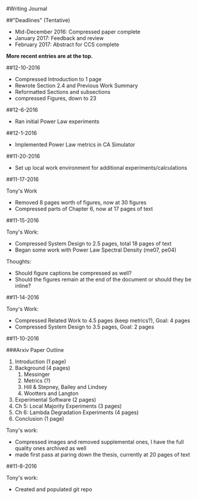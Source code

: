 #Writing Journal

##"Deadlines" (Tentative)
- Mid-December 2016: Compressed paper complete
- January 2017: Feedback and review
- February 2017: Abstract for CCS complete

__More recent entries are at the top.__


##12-10-2016
 - Compressed Introduction to 1 page
 - Rewrote Section 2.4 and Previous Work Summary
 - Reformatted Sections and subsections
 - compressed Figures, down to 23

##12-6-2016
 - Ran initial Power Law experiments

##12-1-2016
 - Implemented Power Law metrics in CA Simulator

##11-20-2016
 - Set up local work environment for additional experiments/calculations

##11-17-2016

Tony's Work
- Removed 8 pages worth of figures, now at 30 figures
- Compressed parts of Chapter 6, now at 17 pages of text

##11-15-2016

Tony's Work:
- Compressed System Design to 2.5 pages, total 18 pages of text
- Began some work with Power Law Spectral Density (me07, pe04)

Thoughts:
- Should figure captions be compressed as well?
- Should the figures remain at the end of the document or should they be inline?

##11-14-2016

Tony's Work:
- Compressed Related Work to 4.5 pages (keep metrics?), Goal: 4 pages
- Compressed System Design to 3.5 pages, Goal: 2 pages

##11-10-2016

###Arxiv Paper Outline
1. Introduction (1 page)
2. Background (4 pages)
    1. Messinger
    2. Metrics (?)
    3. Hill & Stepney, Bailey and Lindsey
    4. Wootters and Langton
3. Experimental Software (2 pages)
4. Ch 5: Local Majority Experiments (3 pages)
5. Ch 6: Lambda Degradation Experiments (4 pages)
6. Conclusion (1 page)

Tony's work:
 - Compressed images and removed supplemental ones, I have the full quality ones archived as well
 - made first pass at paring down the thesis, currently at 20 pages of text

##11-8-2016

Tony's work:
- Created and populated git repo
